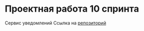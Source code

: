 # Проектная работа 10 спринта

Сервис уведомлений
Ссылка на [репозиторий]([url](https://github.com/VadimVolkovsky/notifications_sprint_1))
